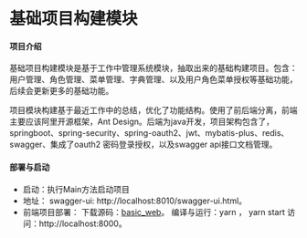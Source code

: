 # 基础项目构建模块

#### 项目介绍

基础项目构建模块是基于工作中管理系统模块，抽取出来的基础构建项目。包含：用户管理、角色管理、菜单管理、字典管理、以及用户角色菜单授权等基础功能，后续会更新更多的基础功能。

项目模块构建基于最近工作中的总结，优化了功能结构。使用了前后端分离，前端主要应该阿里开源框架，Ant Design。后端为java开发，项目架构包含了，springboot、spring-security、spring-oauth2、jwt、mybatis-plus、redis、swagger、集成了oauth2 密码登录授权，以及swagger api接口文档管理。


#### 部署与启动
- 启动：执行Main方法启动项目
- 地址：
    swagger-ui: http://localhost:8010/swagger-ui.html。
- 前端项目部署：
    下载源码：[basic_web](https://gitlab.com/basecode-group/basic-project/basic_web)。
    编译与运行：yarn ， yarn start
    访问：http://localhost:8000。

